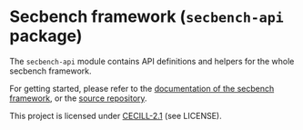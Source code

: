 # Secbench framework (`secbench-api` package)

The `secbench-api` module contains API definitions and helpers for the whole secbench framework.

For getting started, please refer to the [documentation of the secbench framework](https://doc.secbench.fr), or the [source repository](https://github.com/CEA-Leti/secbench).

This project is licensed under [CECILL-2.1](http://www.cecill.info/index.en.html) (see LICENSE).